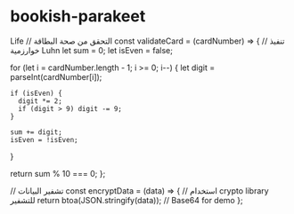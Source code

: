 # bookish-parakeet
Life
// التحقق من صحة البطاقة
const validateCard = (cardNumber) => {
  // تنفيذ خوارزمية Luhn
  let sum = 0;
  let isEven = false;
  
  for (let i = cardNumber.length - 1; i >= 0; i--) {
    let digit = parseInt(cardNumber[i]);
    
    if (isEven) {
      digit *= 2;
      if (digit > 9) digit -= 9;
    }
    
    sum += digit;
    isEven = !isEven;
  }
  
  return sum % 10 === 0;
};

// تشفير البيانات
const encryptData = (data) => {
  // استخدام crypto library للتشفير
  return btoa(JSON.stringify(data)); // Base64 for demo
};